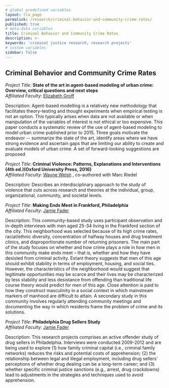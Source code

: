 ```yaml
---
# global predefined variables
layout: tla_page
permalink: /research/criminal-behavior-and-community-crime-rates/
published: true
# meta-data variables
title: Criminal Behavior and Community Crime Rates
description: >-
keywords: 'criminal justice research, research projects'
# custom variables
sidebar: false
---
```

## Criminal Behavior and Community Crime Rates

_Project Title_: **State of the art in agent-based modeling of urban crime: Overview, critical questions and next steps** <br>
_Affiliated Faculty_: [Elizabeth Groff](https://liberalarts.temple.edu/academics/faculty/groff-elizabeth) <br>

Description: Agent-based modelling is a relatively new methodology that facilitates theory-testing and thought experiments when empirical testing is not an option. This typically arises when data are not available or when manipulation of the variables of interest is not ethical or too expensive. This paper conducts a systematic review of the use of agent-based modeling to model urban crime published prior to 2015. Three goals motivate the endeavor -- summarize the state of the art, identify areas where we have strong evidence and ascertain gaps that are limiting our ability to create and evaluate models of urban crime. A set of forward-looking suggestions are proposed
 
_Project Title_: **Criminal Violence: Patterns, Explanations and Interventions (4th ed.)(Oxford University Press, 2016)** <br>
_Affiliated Faculty_: [Wayne Welsh](https://liberalarts.temple.edu/academics/faculty/welsh-wayne) , co-authored with Marc Riedel <br>

Description: Describes an interdisciplinary approach to the study of violence that cuts across research and theories at the individual, group, organizational, community, and societal levels.
 
_Project Title_: **Making Ends Meet in Frankford, Philadelphia** <br>
_Affiliated Faculty_: [Jamie Fader](https://liberalarts.temple.edu/academics/faculty/fader-jamie) <br>

Description: This community-based study uses participant observation and in-depth interviews with men aged 25-34 living in the Frankford section of the city. This neighborhood was selected because of its high crime rates, racial/ethnic diversity, concentration of halfway houses and drug treatment clinics, and disproportionate number of returning prisoners. The main part of the study focuses on whether and how crime plays a role in how men in this community make ends meet – that is, whether and how they have desisted from criminal activity. Extant theory suggests that men of this age should exhibit stability in terms of employment, housing, and social ties. However, the characteristics of the neighborhood would suggest that legitimate opportunities may be scarce and their lives may be characterized by less stability and less desistance from offending than traditional life course theory would predict for men of this age. Close attention is paid to how they construct masculinity in a social context in which mainstream markers of manhood are difficult to attain. A secondary study in this community involves regularly attending community meetings and documenting the way in which residents frame the problem of crime and its solutions.
 
_Project Title_: **Philadelphia Drug Sellers Study** <br>
_Affiliated Faculty_: [Jamie Fader](https://liberalarts.temple.edu/academics/faculty/fader-jamie) <br>

Description: This research projects comprises an active offender study of drug sellers in Philadelphia. Interviews were conducted 2009-2012 and are being used to explore (1) how family criminal capital (i.e., criminal family networks) reduces the risks and potential costs of apprehension; (2) the relationship between legal and illegal employment, including drug sellers’ perceptions of whether drug dealing can be a long-term career; and (3) whether specific criminal justice sanctions (e.g., arrest, drug crackdowns) lead to adjustments in the strategies and techniques used to avoid apprehension.
